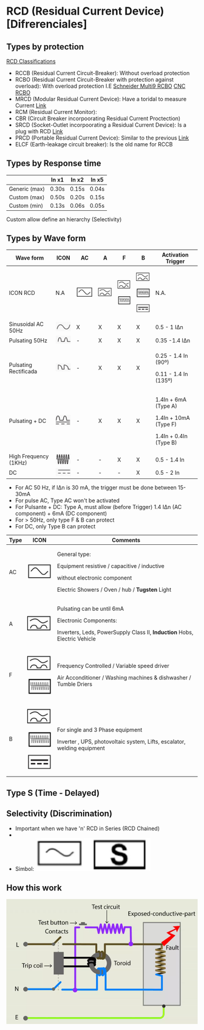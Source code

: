 # RCD (Residual Current Device) [Difrerenciales]


## Types by protection
[RCD Classifications](https://electrical-engineering-portal.com/types-of-residual-current-devices-rcd)
* RCCB (Residual Current Circuit-Breaker):  Without overload protection
* RCBO (Residual Current Circuit-Breaker with protection against overload): With overload protection
  I.E [Schneider Multi9 RCBO](https://www.se.com/uk/en/product-range/1104-multi-9/12367803577-residual-current-devices-rcd/?N=1339672414) [CNC RCBO](https://cnc-official.com/search?type=product&options%5Bprefix%5D=last&options%5Bunavailable_products%5D=last&q=RCBO)
* MRCD (Modular Residual Current Device): Have a toridal to measure Current [Link](https://www.bender.de/fileadmin/content/Products/f/e/MRCD_Fly_en.pdf)
* RCM (Residual Current Monitor): 
* CBR (Circuit Breaker incorpoorating Residual Current Proctection)
* SRCD (Socket-Outlet incorpoorating a Residual Current Device): Is a plug with RCD [Link](https://www.google.com/search?q=srcd+RCD&tbm=isch&ved=2ahUKEwiWieKKteT_AhUmsCcCHbvYAe0Q2-cCegQIABAA&oq=srcd+RCD&gs_lcp=CgNpbWcQAzoHCAAQigUQQzoFCAAQgAQ6BggAEAUQHjoGCAAQBxAeOgcIABAYEIAEUOkBWJ8HYKgJaABwAHgAgAFLiAG8AZIBATOYAQCgAQGqAQtnd3Mtd2l6LWltZ8ABAQ&sclient=img&ei=VVebZNaKD6bgnsEPu7GH6A4&bih=919&biw=958&rlz=1C1GCEA_enGB995GB995)
* PRCD (Portable Residual Current Device): Similar to the previous [Link](https://www.google.com/search?q=*+PRCD+(Portable+Residual+Current+Device)%3A+RCD&tbm=isch&ved=2ahUKEwiPy_aQteT_AhVXmicCHV__AQEQ2-cCegQIABAA&oq=*+PRCD+(Portable+Residual+Current+Device)%3A+RCD&gs_lcp=CgNpbWcQA1DSCljSCmCXGGgAcAB4AIABRIgBfZIBATKYAQCgAQGqAQtnd3Mtd2l6LWltZ8ABAQ&sclient=img&ei=YlebZI-SCte0nsEP3_6HCA&bih=919&biw=958&rlz=1C1GCEA_enGB995GB995)
* ELCF (Earth-leakage circuit breaker): Is the old name for RCCB


## Types by Response time

|               | In x1 | In x2 | In x5 |
| ------------- | ----- | ----- | ----- |
| Generic (max) | 0.30s | 0.15s | 0.04s |
| Custom  (max) | 0.50s | 0.20s | 0.15s |
| Custom  (min) | 0.13s | 0.06s | 0.05s |

Custom allow define an hierarchy (Selectivity)


## Types by Wave form

|  Wave form              | ICON                           | AC                              |  A                              |  F                                                            |  B                                                                                          |    Activation Trigger      |
| ----------------------- | ------------------------------ | ------------------------------- | ------------------------------- | ------------------------------------------------------------- | ------------------------------------------------------------------------------------------- | -------- |
| ICON  RCD               | N.A                            | ![alt text](/Pictures/01.png)   | ![alt text](/Pictures/02.png)   | <p> ![alt text](/Pictures/02.png) <p> ![alt text](/Pictures/04.png)   | <p> ![alt text](/Pictures/02.png) <p> ![alt text](/Pictures/04.png)  <p>  ![alt text](/Pictures/03.png)  | N.A. |
| Sinusoidal AC  50Hz     | ![alt text](/Pictures/0A.png)  | X                               | X                               | X                                                             | X                                                                                           | 0.5 - 1 IΔn             |
| Pulsating  50Hz         | ![alt text](/Pictures/0B.png)  | -                               | X                               | X                                                             | X                                                                                           | 0.35 -1.4 IΔn                          |
| Pulsating Rectificada   | ![alt text](/Pictures/0C.png)  | -                               | X                               | X                                                             | X                                                                                           | <p> 0.25 - 1.4 In (90º)  <p>0.11 - 1.4 In (135º)     |
| Pulsating + DC          | ![alt text](/Pictures/0D.png)  | -                               | X                               | X                                                             | X                                                                                           | <p> 1.4In + 6mA (Type A) <p> 1.4In + 10mA (Type F) <p> 1.4In + 0.4In (Type B)        |
| High Frequency (1KHz)   | ![alt text](/Pictures/0E.png)  | -                               | -                               | X                                                             | X                                                                                           | 0.5 - 1.4 In             |
| DC                      | ![alt text](/Pictures/0F.png)  | -                               | -                               | -                                                             | X                                                                                           | 0.5 - 2 In             |


* For AC 50 Hz, if IΔn is 30 mA, the trigger must be done between 15-30mA
* For pulse AC,  Type AC won't be activated
* For Pulsante + DC: Type A, must allow (before Trigger) 1.4 IΔn (AC component) + 6mA (DC component)
* For > 50Hz, only  type F & B can protect
* For DC, only Type B can protect


|  Type    | ICON                                                                                                     |  Comments |
| -------- | -------------------------------------------------------------------------------------------------------- | ---------- | 
| AC       | ![alt text](/Pictures/01.png)                                                                            | <p> General type:  <p> Equipment resistive / capacitive / inductive <p> without electronic component <p> Electric Showers / Oven / hub / **Tugsten** Light      |
| A        | ![alt text](/Pictures/02.png)                                                                            | <p> Pulsating can be until 6mA <p> Electronic Components: <p>  Inverters, Leds, PowerSupply Class II, **Induction** Hobs, Electric Vehicle      |
| F        | <p> ![alt text](/Pictures/02.png) <p> ![alt text](/Pictures/04.png)                                      | <p> Frequency Controlled / Variable speed driver <p> Air Acconditioner / Washing machines & dishwasher / Tumble Driers   |
| B        | <p> ![alt text](/Pictures/02.png) <p> ![alt text](/Pictures/04.png)  <p>  ![alt text](/Pictures/03.png)  | <p> For single and 3 Phase equipment <p> Inverter , UPS, photovoltaic system, Lifts, escalator, welding equipment     |


## Type S (Time - Delayed)


## Selectivity (Discrimination)
* Important when we have 'n' RCD in Series (RCD Chained)
*
* Simbol: ![alt text](/Pictures/06.png)

## How this work
![alt text](/Pictures/05.png)
